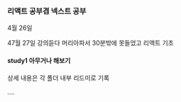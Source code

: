 ### 리액트 공부겸 넥스트 공부
4월 26일 

47월 27일
강의듣다 머리아파서 30분밖에 못들었고 리액트 기초

#### study1 아무거나 해보기
상세 내용은 각 폴더 내부 리드미로 기록

....